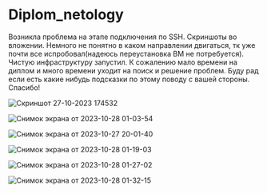 # Diplom_netology

Возникла проблема на этапе подключения по SSH. Скриншоты во вложении. Немного не понятно в каком направлении двигаться, тк уже почти все испробовал(надеюсь переустановка ВМ не потребуется).
Чистую инфраструктуру запустил.
К сожалению мало времени на диплом и много времени уходит на поиск и решение проблем. Буду рад если есть какие нибудь подсказки по этому поводу с вашей стороны. Спасибо!


![Скриншот 27-10-2023 174532](https://github.com/Oigen181/Diplom_netology/assets/126493876/5b9d4a5a-3d8b-4e43-812f-22c4ddc1d797)

![Снимок экрана от 2023-10-28 01-03-54](https://github.com/Oigen181/Diplom_netology/assets/126493876/c84aa6da-7de8-4b20-8b60-7e280f19216c)


![Снимок экрана от 2023-10-27 20-01-40](https://github.com/Oigen181/Diplom_netology/assets/126493876/0b0986fe-4d34-40b8-b2d4-28414e5421c0)

![Снимок экрана от 2023-10-28 01-19-03](https://github.com/Oigen181/Diplom_netology/assets/126493876/a4f9ef16-56f3-4466-81bd-9d2678186aa9)


![Снимок экрана от 2023-10-28 01-27-02](https://github.com/Oigen181/Diplom_netology/assets/126493876/4c0234dd-20e1-4cd8-920d-1bb46ca41a4e)


![Снимок экрана от 2023-10-28 01-32-15](https://github.com/Oigen181/Diplom_netology/assets/126493876/355a1618-de11-485e-9290-277fdc7a5775)

